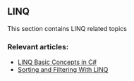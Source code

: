 ## LINQ

This section contains LINQ related topics
### Relevant articles:

- [LINQ Basic Concepts in C#](https://code-maze.com/linq-csharp-basic-concepts/)
- [Sorting and Filtering With LINQ](https://code-maze.com/linq-sorting-and-filtering/)
